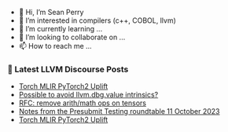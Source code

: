 - 👋 Hi, I’m Sean Perry
- 👀 I’m interested in compilers (c++, COBOL, llvm)
- 🌱 I’m currently learning ...
- 💞️ I’m looking to collaborate on ...
- 📫 How to reach me ...

<!---
s66perry/s66perry is a ✨ special ✨ repository because its `README.md` (this file) appears on your GitHub profile.
You can click the Preview link to take a look at your changes.
--->
### 📕 Latest LLVM Discourse Posts

<!-- DISCOURSE-LLVM:START -->
- [Torch MLIR PyTorch2 Uplift](https://discourse.llvm.org/t/torch-mlir-pytorch2-uplift/74000#post_12)
- [Possible to avoid llvm.dbg.value intrinsics?](https://discourse.llvm.org/t/possible-to-avoid-llvm-dbg-value-intrinsics/74393#post_2)
- [RFC: remove arith/math ops on tensors](https://discourse.llvm.org/t/rfc-remove-arith-math-ops-on-tensors/74357?page=2#post_26)
- [Notes from the Presubmit Testing roundtable 11 October 2023](https://discourse.llvm.org/t/notes-from-the-presubmit-testing-roundtable-11-october-2023/74247?page=2#post_23)
- [Torch MLIR PyTorch2 Uplift](https://discourse.llvm.org/t/torch-mlir-pytorch2-uplift/74000#post_11)
<!-- DISCOURSE-LLVM:END -->
